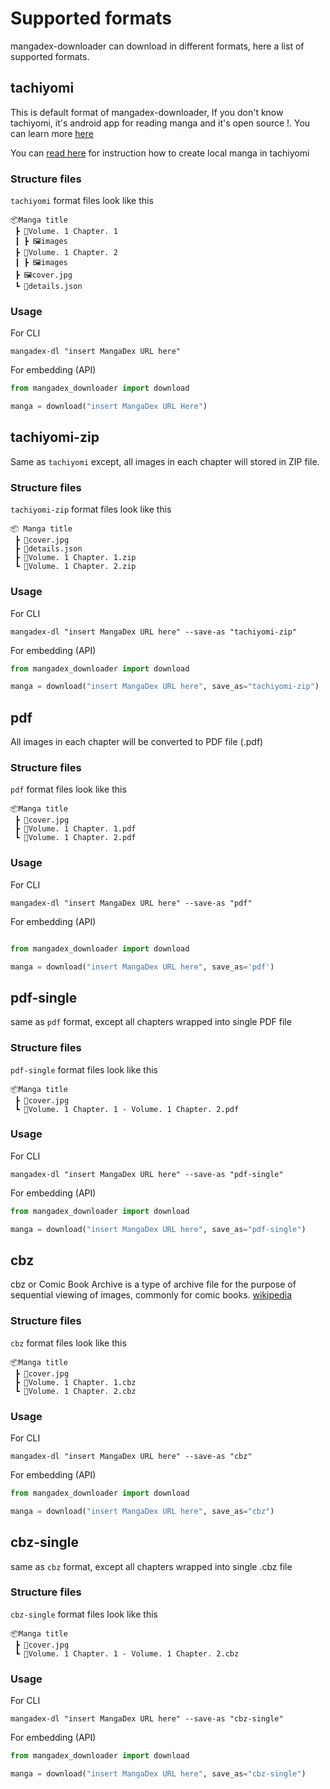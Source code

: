# Supported formats

mangadex-downloader can download in different formats, here a list of supported formats.

## tachiyomi

This is default format of mangadex-downloader, If you don't know tachiyomi, it's android app for reading manga and it's open source !. You can learn more [here](https://tachiyomi.org/)


You can [read here](https://tachiyomi.org/help/guides/local-manga) for instruction how to create local manga in tachiyomi

### Structure files

`tachiyomi` format files look like this

```
📦Manga title
 ┣ 📂Volume. 1 Chapter. 1
 ┃ ┣ 🖼️images
 ┣ 📂Volume. 1 Chapter. 2
 ┃ ┣ 🖼️images
 ┣ 🖼️cover.jpg
 ┗ 📜details.json
```

### Usage

For CLI

```shell
mangadex-dl "insert MangaDex URL here"
```

For embedding (API)

```python
from mangadex_downloader import download

manga = download("insert MangaDex URL Here")
```

## tachiyomi-zip

Same as `tachiyomi` except, all images in each chapter will stored in ZIP file.

### Structure files

`tachiyomi-zip` format files look like this

```
📦 Manga title
 ┣ 📜cover.jpg
 ┣ 📜details.json
 ┣ 📜Volume. 1 Chapter. 1.zip
 ┗ 📜Volume. 1 Chapter. 2.zip
```

### Usage

For CLI

```shell
mangadex-dl "insert MangaDex URL here" --save-as "tachiyomi-zip"
```

For embedding (API)

```python
from mangadex_downloader import download

manga = download("insert MangaDex URL here", save_as="tachiyomi-zip")
```

## pdf

All images in each chapter will be converted to PDF file (.pdf)

### Structure files

`pdf` format files look like this

```
📦Manga title
 ┣ 📜cover.jpg
 ┣ 📜Volume. 1 Chapter. 1.pdf
 ┗ 📜Volume. 1 Chapter. 2.pdf
```

### Usage

For CLI

```shell
mangadex-dl "insert MangaDex URL here" --save-as "pdf"
```

For embedding (API)

```python

from mangadex_downloader import download

manga = download("insert MangaDex URL here", save_as='pdf')
```

## pdf-single

same as `pdf` format, except all chapters wrapped into single PDF file

### Structure files

`pdf-single` format files look like this

```
📦Manga title
 ┣ 📜cover.jpg
 ┗ 📜Volume. 1 Chapter. 1 - Volume. 1 Chapter. 2.pdf
```

### Usage

For CLI

```shell
mangadex-dl "insert MangaDex URL here" --save-as "pdf-single"
```

For embedding (API)

```python
from mangadex_downloader import download

manga = download("insert MangaDex URL here", save_as="pdf-single")
```

## cbz

cbz or Comic Book Archive is a type of archive file for the purpose of sequential viewing of images, commonly for comic books. [wikipedia](https://en.wikipedia.org/wiki/Comic_book_archive)

### Structure files

`cbz` format files look like this

```
📦Manga title
 ┣ 📜cover.jpg
 ┣ 📜Volume. 1 Chapter. 1.cbz
 ┗ 📜Volume. 1 Chapter. 2.cbz
```

### Usage

For CLI

```shell
mangadex-dl "insert MangaDex URL here" --save-as "cbz"
```

For embedding (API)

```python
from mangadex_downloader import download

manga = download("insert MangaDex URL here", save_as="cbz")
```

## cbz-single

same as `cbz` format, except all chapters wrapped into single .cbz file

### Structure files

`cbz-single` format files look like this

```
📦Manga title
 ┣ 📜cover.jpg
 ┗ 📜Volume. 1 Chapter. 1 - Volume. 1 Chapter. 2.cbz
```

### Usage

For CLI

```shell
mangadex-dl "insert MangaDex URL here" --save-as "cbz-single"
```

For embedding (API)

```python
from mangadex_downloader import download

manga = download("insert MangaDex URL here", save_as="cbz-single")
```